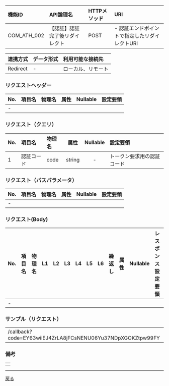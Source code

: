 | 機能ID | API論理名 | HTTPメソッド | URI |
| :--- | :--- | :--- | :--- |
| COM_ATH_002 | 【認証】認証完了後リダイレクト | POST | - 認証エンドポイントで指定したリダイレクトURI |

| 連携方式 | データ形式 | 利用可能な接続先 |
| :--- | :--- | :--- |
| Redirect | - | ローカル、リモート |

### リクエストヘッダー
| No. | 項目名 | 物理名 | 属性 | Nullable | 設定要領 |
| :--- | :--- | :--- | :--: | :--: | :--- |
| - |  |  |  |  |  |

### リクエスト（クエリ）
| No. | 項目名 | 物理名 | 属性 | Nullable | 設定要領 |
| :--- | :--- | :--- | :--: | :--: | :--- |
| 1 | 認証コード | code | string | - | トークン要求用の認証コード |

### リクエスト（パスパラメータ）
| No. | 項目名 | 物理名 | 属性 | Nullable | 設定要領 |
| :--- | :--- | :--- | :--: | :--: | :--- |
| - |  |  |  |  |  |

### リクエスト(Body)
| No. | 項目名 | 物理名 | L1 | L2 | L3 | L4 | L5 | L6 | 繰返し | 属性 | Nullable | レスポンス設定要領 |
| :--- | :--- | :--- | :--: | :--: | :--: | :--: | :--: | :--: | :--- | :--- | :--- | :--- |
| - |  |  |  |  |  |  |  |  |  | |  |  |

### サンプル（リクエスト）
<table><tr><td>
<!-- ↓↓↓ここに書く↓↓↓ -->
/callback?code=EY63wiiEJ4ZrLA8jFCsNENU06Yu37NDpXGOKZtpw99FY
<!-- ↑↑↑ここに書く↑↑↑ -->
</td></tr></table>

### 備考
<table><tr><td>
<!-- ↓↓↓ここに書く↓↓↓ -->
<!-- ↑↑↑ここに書く↑↑↑ -->
</td></tr></table>

----

[戻る](../../../1.API一覧.md)